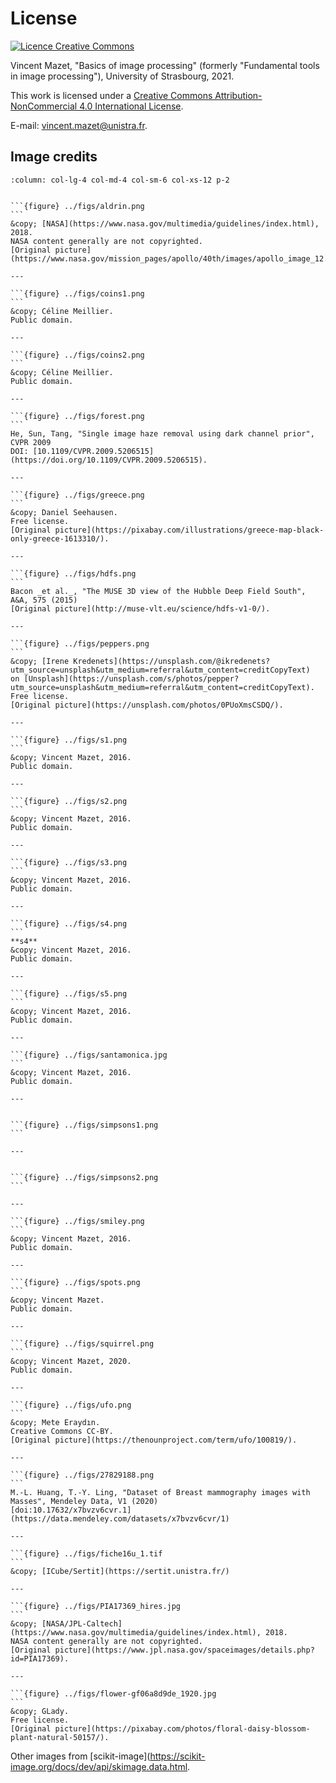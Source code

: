 # License

<a rel="license" href="http://creativecommons.org/licenses/by-nc/4.0/"><img alt="Licence Creative Commons" style="border-width:0" src="https://i.creativecommons.org/l/by-nc/4.0/88x31.png" /></a>
    
<span xmlns:cc="http://creativecommons.org/ns#" property="cc:attributionName">Vincent Mazet</span>,
"<span xmlns:dct="http://purl.org/dc/terms/" property="dct:title">Basics of image processing</span>"
(formerly "Fundamental tools in image processing"),
University of Strasbourg, 2021.

This work is licensed under a <a rel="license" href="http://creativecommons.org/licenses/by-nc/4.0/">Creative Commons Attribution-NonCommercial 4.0 International License</a>.

E-mail: <a href="mailto:vincent.mazet@unistra.fr">vincent.mazet@unistra.fr</a>.



## Image credits


````{panels}
:column: col-lg-4 col-md-4 col-sm-6 col-xs-12 p-2


```{figure} ../figs/aldrin.png
```
&copy; [NASA](https://www.nasa.gov/multimedia/guidelines/index.html), 2018.
NASA content generally are not copyrighted.
[Original picture](https://www.nasa.gov/mission_pages/apollo/40th/images/apollo_image_12.html).

---

```{figure} ../figs/coins1.png
```
&copy; Céline Meillier.
Public domain.

---

```{figure} ../figs/coins2.png
```
&copy; Céline Meillier.
Public domain.

---

```{figure} ../figs/forest.png
```
He, Sun, Tang, "Single image haze removal using dark channel prior", CVPR 2009
DOI: [10.1109/CVPR.2009.5206515](https://doi.org/10.1109/CVPR.2009.5206515).

---

```{figure} ../figs/greece.png
```
&copy; Daniel Seehausen.
Free license.
[Original picture](https://pixabay.com/illustrations/greece-map-black-only-greece-1613310/).

---

```{figure} ../figs/hdfs.png
```
Bacon _et al._, "The MUSE 3D view of the Hubble Deep Field South", A&A, 575 (2015)
[Original picture](http://muse-vlt.eu/science/hdfs-v1-0/).

---

```{figure} ../figs/peppers.png
```
&copy; [Irene Kredenets](https://unsplash.com/@ikredenets?utm_source=unsplash&utm_medium=referral&utm_content=creditCopyText)
on [Unsplash](https://unsplash.com/s/photos/pepper?utm_source=unsplash&utm_medium=referral&utm_content=creditCopyText).
Free license.
[Original picture](https://unsplash.com/photos/0PUoXmsCSDQ/).

---

```{figure} ../figs/s1.png
```
&copy; Vincent Mazet, 2016.
Public domain.

---

```{figure} ../figs/s2.png
```
&copy; Vincent Mazet, 2016.
Public domain.

---

```{figure} ../figs/s3.png
```
&copy; Vincent Mazet, 2016.
Public domain.

---

```{figure} ../figs/s4.png
```
**s4**
&copy; Vincent Mazet, 2016.
Public domain.

---

```{figure} ../figs/s5.png
```
&copy; Vincent Mazet, 2016.
Public domain.

---

```{figure} ../figs/santamonica.jpg
```
&copy; Vincent Mazet, 2016.
Public domain.

---


```{figure} ../figs/simpsons1.png
```

---


```{figure} ../figs/simpsons2.png
```

---

```{figure} ../figs/smiley.png
```
&copy; Vincent Mazet, 2016.
Public domain.

---

```{figure} ../figs/spots.png
```
&copy; Vincent Mazet.
Public domain.

---

```{figure} ../figs/squirrel.png
```
&copy; Vincent Mazet, 2020.
Public domain.

---

```{figure} ../figs/ufo.png
```
&copy; Mete Eraydın.
Creative Commons CC-BY.
[Original picture](https://thenounproject.com/term/ufo/100819/).

---

```{figure} ../figs/27829188.png
```
M.-L. Huang, T.-Y. Ling, "Dataset of Breast mammography images with Masses", Mendeley Data, V1 (2020)
[doi:10.17632/x7bvzv6cvr.1](https://data.mendeley.com/datasets/x7bvzv6cvr/1)

---

```{figure} ../figs/fiche16u_1.tif
```
&copy; [ICube/Sertit](https://sertit.unistra.fr/)

---

```{figure} ../figs/PIA17369_hires.jpg
```
&copy; [NASA/JPL-Caltech](https://www.nasa.gov/multimedia/guidelines/index.html), 2018.
NASA content generally are not copyrighted.
[Original picture](https://www.jpl.nasa.gov/spaceimages/details.php?id=PIA17369).

---

```{figure} ../figs/flower-gf06a8d9de_1920.jpg
```
&copy; GLady.
Free license.
[Original picture](https://pixabay.com/photos/floral-daisy-blossom-plant-natural-50157/).

````

Other images from [scikit-image](https://scikit-image.org/docs/dev/api/skimage.data.html.
